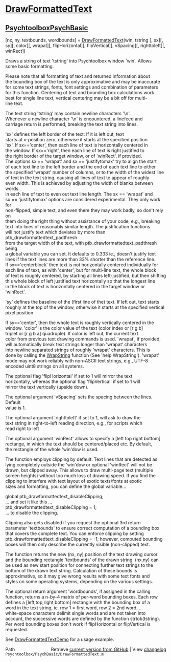 # [DrawFormattedText](DrawFormattedText)
## [Psychtoolbox](Psychtoolbox)[PsychBasic](PsychBasic)

[nx, ny, textbounds, wordbounds] = [DrawFormattedText](DrawFormattedText)(win, tstring [, sx][, sy][, color][, wrapat][, flipHorizontal][, flipVertical][, vSpacing][, righttoleft][, winRect])  
  
Draws a string of text 'tstring' into Psychtoolbox window 'win'. Allows  
some basic formatting.  
  
Please note that all formatting of text and returned information about  
the bounding box of the text is only approximative and may be inaccurate  
for some text strings, fonts, font settings and combination of parameters  
for this function. Centering of text and bounding box calculations work  
best for single line text, vertical centering may be a bit off for multi-  
line text.  
  
The text string 'tstring' may contain newline characters '\n'.  
Whenever a newline character '\n' is encountered, a linefeed and  
carriage return is performed, breaking the text string into lines.  
  
'sx' defines the left border of the text: If it is left out, text  
starts at x-position zero, otherwise it starts at the specified position  
'sx'. If sx=='center', then each line of text is horizontally centered in  
the window. If sx=='right', then each line of text is right justified to  
the right border of the target window, or of 'winRect', if provided.  
The options sx == 'wrapat' and sx == 'justifytomax' try to align the start  
of each text line to the left border and the end of each text line to either  
the specified 'wrapat' number of columns, or to the width of the widest line  
of text in the text string, causing all lines of text to appear of roughly  
even width. This is achieved by adjusting the width of blanks between words  
in each line of text to even out text line length. The sx == 'wrapat' and  
sx == 'justifytomax' options are considered experimental. They only work for  
non-flipped, simple text, and even there they may work badly, so don't rely on  
them doing the right thing without assistance of your code, e.g., breaking  
text into lines of reasonably similar length. The justification functions  
will not justify text which deviates by more than ptb\_drawformattedtext\_padthresh  
from the target width of the text, with ptb\_drawformattedtext\_padthresh being  
a global variable you can set. It defaults to 0.333 ie., doesn't justify text  
lines if the text lines are more than 33% shorter than the reference line.  
If sx=='centerblock' then text is not horizontally centered individually for  
each line of text, as with 'center', but for multi-line text, the whole block  
of text is roughly centered, by starting all lines left-justified, but then shifting  
this whole block of left justified text horizontally so that the longest line  
in the block of text is horizontally centered in the target window or 'winRect'.  
  
'sy' defines the baseline of the (first line of the) text. If left out, text starts  
roughly at the top of the window, otherwise it starts at the specified vertical  
pixel position.  
  
If sy=='center', then the whole text is roughly vertically centered in the  
window. 'color' is the color value of the text (color index or [r g b]  
triplet or [r g b a] quadruple). If color is left out, the current text  
color from previous text drawing commands is used. 'wrapat', if provided,  
will automatically break text strings longer than 'wrapat' characters  
into newline separated strings of roughly 'wrapat' characters. This is  
done by calling the [WrapString](WrapString) function (See 'help WrapString'). 'wrapat'  
mode may not work reliably with non-ASCII text strings, e.g., UTF-8  
encoded uint8 strings on all systems.  
  
The optional flag 'flipHorizontal' if set to 1 will mirror the text  
horizontally, whereas the optional flag 'flipVertical' if set to 1 will  
mirror the text vertically (upside down).  
  
The optional argument 'vSpacing' sets the spacing between the lines. Default  
value is 1.  
  
The optional argument 'righttoleft' if set to 1, will ask to draw the  
text string in right-to-left reading direction, e.g., for scripts which  
read right to left  
  
The optional argument 'winRect' allows to specify a [left top right bottom]  
rectange, in which the text should be centered/placed etc. By default,  
the rectangle of the whole 'win'dow is used.  
  
The function employs clipping by default. Text lines that are detected as  
lying completely outside the 'win'dow or optional 'winRect' will not be  
drawn, but clipped away. This allows to draw multi-page text (multiple  
screen heights) without too much loss of drawing speed. If you find the  
clipping to interfere with text layout of exotic texts/fonts at exotic  
sizes and formatting, you can define the global variable...  
  
global ptb\_drawformattedtext\_disableClipping;  
... and set it like this ...  
ptb\_drawformattedtext\_disableClipping = 1;  
... to disable the clipping.  
  
Clipping also gets disabled if you request the optional 3rd return  
parameter 'textbounds' to ensure correct computation of a bounding box  
that covers the complete text. You can enforce clipping by setting  
ptb\_drawformattedtext\_disableClipping = -1; however, computed bounding  
boxes will then only describe the currently visible (non-clipped) text.  
  
  
The function returns the new (nx, ny) position of the text drawing cursor  
and the bounding rectangle 'textbounds' of the drawn string. (nx,ny) can  
be used as new start position for connecting further text strings to the  
bottom of the drawn text string. Calculation of these bounds is  
approximative, so it may give wrong results with some text fonts and  
styles on some operating systems, depending on the various settings.  
  
The optional return argument 'wordbounds', if assigned in the calling  
function, returns a n-by-4 matrix of per-word bounding boxes. Each row  
defines a [left,top,right,bottom] rectangle with the bounding box of a  
word in the text string, ie. row 1 = first word, row 2 = 2nd word, ...  
white-space characters delimit single words and are not taken into  
account, the successive words are defined by the function strtok(tstring).  
Per word bounding boxes don't work if flipHorizontal or flipVertical is  
requested.  
  
See [DrawFormattedTextDemo](DrawFormattedTextDemo) for a usage example.  




<div class="code_header" style="text-align:right;">
  <span style="float:left;">Path&nbsp;&nbsp;</span> <span class="counter">Retrieve <a href=
  "https://raw.github.com/Psychtoolbox-3/Psychtoolbox-3/beta/Psychtoolbox/PsychBasic/DrawFormattedText.m">current version from GitHub</a> | View <a href=
  "https://github.com/Psychtoolbox-3/Psychtoolbox-3/commits/beta/Psychtoolbox/PsychBasic/DrawFormattedText.m">changelog</a></span>
</div>
<div class="code">
  <code>Psychtoolbox/PsychBasic/DrawFormattedText.m</code>
</div>

